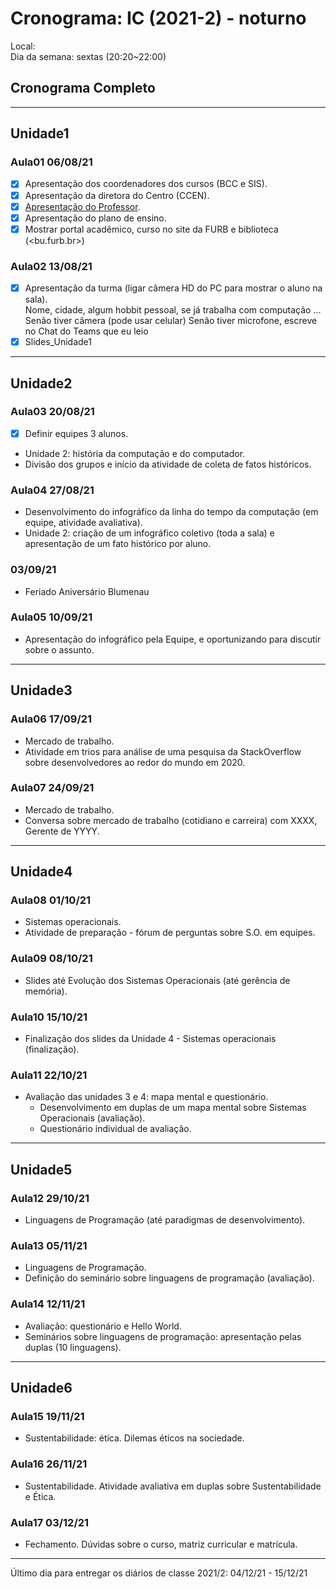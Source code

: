 # Cronograma: IC (2021-2) - noturno

Local:  
Dia da semana: sextas (20:20\~22:00)  

## Cronograma Completo

-----------

## Unidade1

### Aula01 06/08/21

- [x] Apresentação dos coordenadores dos cursos (BCC e SIS).  
- [x] Apresentação da diretora do Centro (CCEN).  
- [x] [Apresentação do Professor](https://github.com/dalton-reis/dalton-reis "Apresentação do Professor").  
- [x] Apresentação do plano de ensino.  
- [x] Mostrar portal acadêmico, curso no site da FURB  e biblioteca (<bu.furb.br>)  

### Aula02 13/08/21

- [x] Apresentação da turma (ligar câmera HD do PC para mostrar o aluno na sala).  
    Nome, cidade, algum hobbit pessoal, se já trabalha com computação ...
    Senão tiver câmera (pode usar celular)
    Senão tiver microfone, escreve no Chat do Teams que eu leio  
- [x] Slides_Unidade1  

-----------

## Unidade2

### Aula03 20/08/21

- [x] Definir equipes 3 alunos.  
- Unidade 2: história da computação e do computador.  
- Divisão dos grupos e início da atividade de coleta de fatos históricos.  

### Aula04 27/08/21

- Desenvolvimento do infográfico da linha do tempo da computação (em equipe, atividade avaliativa).  
- Unidade 2: criação de um infográfico coletivo (toda a sala) e apresentação  de um fato histórico por aluno.

### 03/09/21

- Feriado Aniversário Blumenau

### Aula05 10/09/21

- Apresentação do infográfico pela Equipe, e oportunizando para discutir sobre o assunto.  

-----------

## Unidade3

### Aula06 17/09/21

- Mercado de trabalho.  
- Atividade em trios para análise de uma pesquisa da StackOverflow sobre desenvolvedores ao redor do mundo em 2020.  

### Aula07 24/09/21

- Mercado de trabalho.  
- Conversa sobre mercado de trabalho (cotidiano e carreira) com XXXX, Gerente de YYYY.

-----------

## Unidade4

### Aula08 01/10/21

- Sistemas operacionais.
- Atividade de preparação - fórum de perguntas sobre S.O. em equipes.

### Aula09 08/10/21

- Slides até Evolução dos Sistemas Operacionais (até gerência de memória).  

### Aula10 15/10/21

- Finalização dos slides da Unidade 4 - Sistemas operacionais (finalização).  

### Aula11 22/10/21

- Avaliação das unidades 3 e 4: mapa mental e questionário.  
  - Desenvolvimento em duplas de um mapa mental sobre Sistemas Operacionais (avaliação).  
  - Questionário individual de avaliação.

-----------

## Unidade5

### Aula12 29/10/21

- Linguagens de Programação (até paradigmas de desenvolvimento).  

### Aula13 05/11/21

- Linguagens de Programação.  
- Definição do seminário sobre linguagens de programação (avaliação).  

### Aula14 12/11/21

- Avaliação: questionário e Hello World.  
- Seminários sobre linguagens de programação: apresentação pelas duplas (10 linguagens).  

-----------

## Unidade6

### Aula15 19/11/21

- Sustentabilidade: ética. Dilemas éticos na sociedade.  

### Aula16 26/11/21

- Sustentabilidade. Atividade avaliativa em duplas sobre Sustentabilidade e Ética.  

### Aula17 03/12/21

- Fechamento. Dúvidas sobre o curso, matriz curricular e matrícula.  

-----------

Último dia para entregar os diários de classe 2021/2: 04/12/21 - 15/12/21

<!-- 
Ideias
- Caça ao tesouro para conhecer diferentes locais da FURB
- formar frase (GELB) talvez com timeline da história da computação
- sala de aula invertida
- fazer filmes sobre sistemas operacionais ou mapa mental
- Mercado de trabalho - visitar empresa
- Mercado de trabalho - skype com ex-aluno que virou pesquisador)
vídeo sobre por que programar: https://www.youtube.com/watch?v=iKKOV4yGI_M
História: livro da PUC e livro Os Inovadores

Sustentabilidade: artigo das tendências gartner, marco legal da Internet, pesquisa da stackoverflow

Repercussões sociais: p. 15 Brookshear
- Produzir texto colaborativo sobre algum tema como avaliação

Linguagens de programação: em duplas escolhem linguagens e tem que mostrar um Hello World.

Unidade 3: vídeo conferência com Prof. Leandro Fernandes (UFF) sobre carreira acadêmica.
- Conversa sobre mercado de trabalho (cotidiano e carreira) com Fábio Jascone, Gerente de Pesquisa e Desenvolvimento, Divisão de Informática na Cardiologia, Philips.

-->

